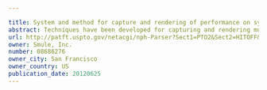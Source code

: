 ```yaml
---

title: System and method for capture and rendering of performance on synthetic musical instrument
abstract: Techniques have been developed for capturing and rendering musical performances on handheld or other portable devices. The developed techniques facilitate the capture, encoding and use of gesture streams for rendering of a musical performance. In some embodiments, a gesture stream encoding facilitates audible rendering of the musical performance locally on the portable device on which the musical performance is captured, typically in real time. In some embodiments, a gesture stream efficiently codes the musical performance for transmission from the portable device on which the musical performance is captured to (or toward) a remote device on which the musical performance is (or can be) rendered. Indeed, is some embodiments, a gesture stream so captured and encoded may be rendered both locally and on remote devices using substantially identical or equivalent instances of a digital synthesis of the musical instrument executing on the local and remote devices.
url: http://patft.uspto.gov/netacgi/nph-Parser?Sect1=PTO2&Sect2=HITOFF&p=1&u=%2Fnetahtml%2FPTO%2Fsearch-adv.htm&r=1&f=G&l=50&d=PALL&S1=08686276&OS=08686276&RS=08686276
owner: Smule, Inc.
number: 08686276
owner_city: San Francisco
owner_country: US
publication_date: 20120625
---
```

